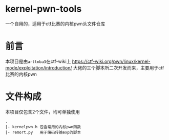 # kernel-pwn-tools
一个自用的，适用于ctf比赛的内核pwn头文件仓库
# 前言
本项目是由`arttnba3`在ctf-wiki上 https://ctf-wiki.org/pwn/linux/kernel-mode/exploitation/introduction/ 大佬的三个脚本所二次开发而来，主要用于ctf比赛的内核pwn

# 文件构成
本项目仅包含2个文件，均可单独使用
```
.
|- kernelpwn.h 包含常用的内核pwn函数
|- remort.py   用于编码传输exp的脚本
```
